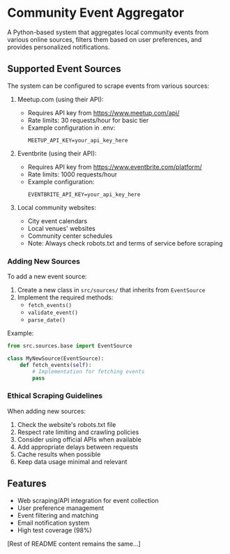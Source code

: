 # Community Event Aggregator

A Python-based system that aggregates local community events from various online sources, filters them based on user preferences, and provides personalized notifications.

## Supported Event Sources

The system can be configured to scrape events from various sources:

1. Meetup.com (using their API):
   - Requires API key from https://www.meetup.com/api/
   - Rate limits: 30 requests/hour for basic tier
   - Example configuration in .env:
     ```
     MEETUP_API_KEY=your_api_key_here
     ```

2. Eventbrite (using their API):
   - Requires API key from https://www.eventbrite.com/platform/
   - Rate limits: 1000 requests/hour
   - Example configuration:
     ```
     EVENTBRITE_API_KEY=your_api_key_here
     ```

3. Local community websites:
   - City event calendars
   - Local venues' websites
   - Community center schedules
   - Note: Always check robots.txt and terms of service before scraping

### Adding New Sources

To add a new event source:

1. Create a new class in `src/sources/` that inherits from `EventSource`
2. Implement the required methods:
   - `fetch_events()`
   - `validate_event()`
   - `parse_date()`

Example:
```python
from src.sources.base import EventSource

class MyNewSource(EventSource):
    def fetch_events(self):
        # Implementation for fetching events
        pass
```

### Ethical Scraping Guidelines

When adding new sources:
1. Check the website's robots.txt file
2. Respect rate limiting and crawling policies
3. Consider using official APIs when available
4. Add appropriate delays between requests
5. Cache results when possible
6. Keep data usage minimal and relevant

## Features

- Web scraping/API integration for event collection
- User preference management
- Event filtering and matching
- Email notification system
- High test coverage (98%)

[Rest of README content remains the same...]